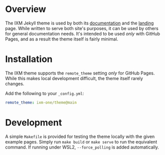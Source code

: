 # Overview

The IXM Jekyll theme is used by both its [documentation][1] and the
[landing][2] page. While written to serve both site's purposes, it can be used
by others for general documentation needs. It's intended to be used *only* with
GitHub Pages, and as a result the theme itself is fairly minimal.

# Installation

The IXM theme supports the `remote_theme` setting *only* for GitHub Pages.
While this makes local development difficult, the theme itself rarely changes.

Add the following to your `_config.yml`:

```yaml
remote_theme: ixm-one/theme@main
```

# Development

A simple `Makefile` is provided for testing the theme locally with the given
example pages. Simply run `make build` or `make serve` to run the equivalent
command. If running under WSL2, `--force_polling` is added automatically.

[1]: https://docs.ixm.one
[2]: https://ixm.one

